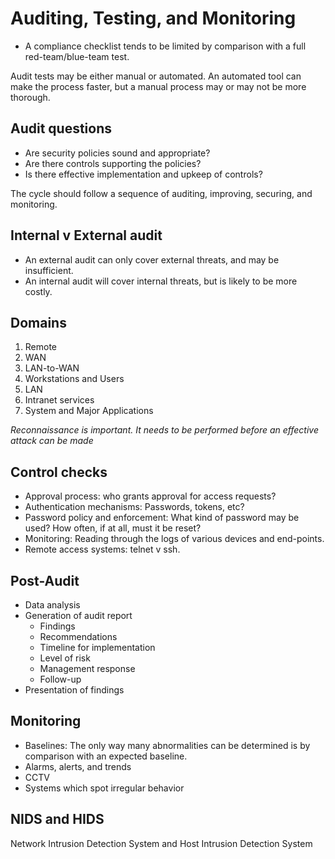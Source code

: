 # Auditing, Testing, and Monitoring
- A compliance checklist tends to be limited by comparison with a full
  red-team/blue-team test.

Audit tests may be either manual or automated. An automated tool can make the
process faster, but a manual process may or may not be more thorough.

## Audit questions
- Are security policies sound and appropriate?
- Are there controls supporting the policies?
- Is there effective implementation and upkeep of controls?

The cycle should follow a sequence of auditing, improving, securing, and monitoring.

## Internal v External audit
- An external audit can only cover external threats, and may be insufficient.
- An internal audit will cover internal threats, but is likely to be more costly.

## Domains
1. Remote
2. WAN
3. LAN-to-WAN
4. Workstations and Users
5. LAN
6. Intranet services
7. System and Major Applications

*Reconnaissance is important. It needs to be performed before an effective attack can be made*

## Control checks
- Approval process: who grants approval for access requests?
- Authentication mechanisms: Passwords, tokens, etc?
- Password policy and enforcement: What kind of password may be used? How
  often, if at all, must it be reset?
- Monitoring: Reading through the logs of various devices and end-points.
- Remote access systems: telnet v ssh.

## Post-Audit
- Data analysis
- Generation of audit report
	+ Findings
	+ Recommendations
	+ Timeline for implementation
	+ Level of risk
	+ Management response
	+ Follow-up
- Presentation of findings

## Monitoring
- Baselines: The only way many abnormalities can be determined is by comparison
  with an expected baseline.
- Alarms, alerts, and trends
- CCTV
- Systems which spot irregular behavior

## NIDS and HIDS
Network Intrusion Detection System and Host Intrusion Detection System
